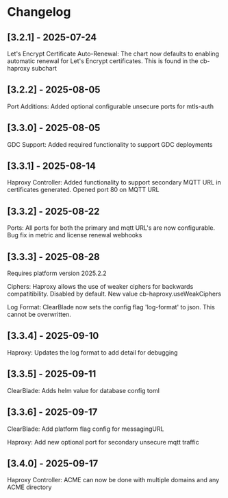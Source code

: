 # Changelog

## [3.2.1] - 2025-07-24

Let's Encrypt Certificate Auto-Renewal: The chart now defaults to enabling automatic renewal for Let's Encrypt certificates. This is found in the cb-haproxy subchart

## [3.2.2] - 2025-08-05

Port Additions: Added optional configurable unsecure ports for mtls-auth

## [3.3.0] - 2025-08-05

GDC Support: Added required functionality to support GDC deployments

## [3.3.1] - 2025-08-14

Haproxy Controller: Added functionality to support secondary MQTT URL in certificates generated. Opened port 80 on MQTT URL

## [3.3.2] - 2025-08-22

Ports: All ports for both the primary and mqtt URL's are now configurable. Bug fix in metric and license renewal webhooks

## [3.3.3] - 2025-08-28

Requires platform version 2025.2.2

Ciphers: Haproxy allows the use of weaker ciphers for backwards compatitibility. Disabled by default. New value cb-haproxy.useWeakCiphers

Log Format: ClearBlade now sets the config flag 'log-format' to json. This cannot be overwritten.

## [3.3.4] - 2025-09-10

Haproxy: Updates the log format to add detail for debugging

## [3.3.5] - 2025-09-11

ClearBlade: Adds helm value for database config toml

## [3.3.6] - 2025-09-17

ClearBlade: Add platform flag config for messagingURL

Haproxy: Add new optional port for secondary unsecure mqtt traffic 

## [3.4.0] - 2025-09-17

Haproxy Controller: ACME can now be done with multiple domains and any ACME directory